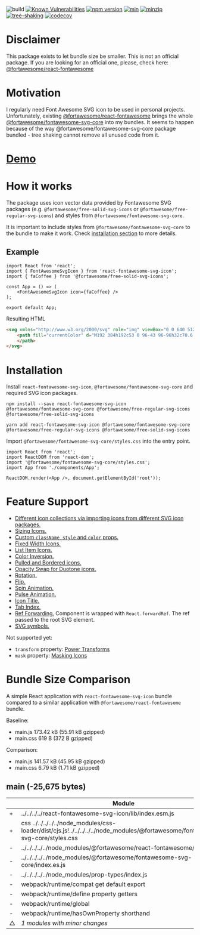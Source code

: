![build](https://github.com/eugenezinovyev/react-fontawesome-svg-icon/actions/workflows/main.yml/badge.svg)
[![Known Vulnerabilities](https://snyk.io/test/github/eugenezinovyev/react-fontawesome-svg-icon/badge.svg?targetFile=packages%2Freact-fontawesome-svg-icon%2Fpackage.json)](https://snyk.io/test/github/eugenezinovyev/react-fontawesome-svg-icon?targetFile=packages%2Freact-fontawesome-svg-icon%2Fpackage.json)
[![npm version](https://badge.fury.io/js/react-fontawesome-svg-icon.svg)](https://www.npmjs.com/package/react-fontawesome-svg-icon)
[![min](https://badgen.net/bundlephobia/min/react-fontawesome-svg-icon)](https://bundlephobia.com/package/react-fontawesome-svg-icon)
[![minzip](https://badgen.net/bundlephobia/minzip/react-fontawesome-svg-icon)](https://bundlephobia.com/package/react-fontawesome-svg-icon)
[![tree-shaking](https://badgen.net/bundlephobia/tree-shaking/react-fontawesome-svg-icon)](https://bundlephobia.com/package/react-fontawesome-svg-icon)
[![codecov](https://codecov.io/gh/eugenezinovyev/react-fontawesome-svg-icon/branch/main/graph/badge.svg?token=5WGM492AXT)](https://codecov.io/gh/eugenezinovyev/react-fontawesome-svg-icon)

# Disclaimer

This package exists to let bundle size be smaller. This is not an official package.
If you are looking for an official one, please, check here: [@fortawesome/react-fontawesome](https://www.npmjs.com/package/@fortawesome/react-fontawesome)
# Motivation

I regularly need Font Awesome SVG icon to be used in personal projects.
Unfortunately, existing [@fortawesome/react-fontawesome](https://www.npmjs.com/package/@fortawesome/react-fontawesome) brings the whole [@fortawesome/fontawesome-svg-core](https://www.npmjs.com/package/@fortawesome/fontawesome-svg-core) into my bundles.
It seems to happen because of the way @fortawesome/fontawesome-svg-core package bundled - tree shaking cannot remove all unused code from it.

# [Demo](https://react-fontawesome-svg-icon.netlify.app/features)

# How it works

The package uses icon vector data provided by Fontawesome SVG packages (e.g. `@fortawesome/free-solid-svg-icons` or `@fortawesome/free-regular-svg-icons`)
and styles from `@fortawesome/fontawesome-svg-core`.

It is important to include styles from `@fortawesome/fontawesome-svg-core` to the bundle to make it work.
Check [installation section](#installation) to more details.

## Example

```tsx
import React from 'react';
import { FontAwesomeSvgIcon } from 'react-fontawesome-svg-icon';
import { faCoffee } from '@fortawesome/free-solid-svg-icons';

const App = () => (
    <FontAwesomeSvgIcon icon={faCoffee} />
);

export default App;
```

Resulting HTML

```html
<svg xmlns="http://www.w3.org/2000/svg" role="img" viewBox="0 0 640 512" class="svg-inline--fa fa-coffee fa-w-20 fa-lg">
    <path fill="currentColor" d="M192 384h192c53 0 96-43 96-96h32c70.6 0 128-57.4 128-128S582.6 32 512 32H120c-13.3 0-24 10.7-24 24v232c0 53 43 96 96 96zM512 96c35.3 0 64 28.7 64 64s-28.7 64-64 64h-32V96h32zm47.7 384H48.3c-47.6 0-61-64-36-64h583.3c25 0 11.8 64-35.9 64z">
    </path>
</svg>
```

# Installation

Install `react-fontawesome-svg-icon`, `@fortawesome/fontawesome-svg-core` and required SVG icon packages.

```
npm install --save react-fontawesome-svg-icon @fortawesome/fontawesome-svg-core @fortawesome/free-regular-svg-icons @fortawesome/free-solid-svg-icons
```

```
yarn add react-fontawesome-svg-icon @fortawesome/fontawesome-svg-core @fortawesome/free-regular-svg-icons @fortawesome/free-solid-svg-icons
```

Import `@fortawesome/fontawesome-svg-core/styles.css` into the entry point.

```tsx
import React from 'react';
import ReactDOM from 'react-dom';
import '@fortawesome/fontawesome-svg-core/styles.css';
import App from './components/App';

ReactDOM.render(<App />, document.getElementById('root'));

```

# Feature Support

* [Different icon collections via importing icons from different SVG icon packages.](https://react-fontawesome-svg-icon.netlify.app/features#families)
* [Sizing Icons.](https://react-fontawesome-svg-icon.netlify.app/features#sizes)
* [Custom `className`, `style` and `color` props.](https://react-fontawesome-svg-icon.netlify.app/features#styling)
* [Fixed Width Icons.](https://react-fontawesome-svg-icon.netlify.app/features#fixed-width)
* [List Item Icons.](https://react-fontawesome-svg-icon.netlify.app/features#list-item)
* [Color Inversion.](https://react-fontawesome-svg-icon.netlify.app/features#inverse)
* [Pulled and Bordered icons.](https://react-fontawesome-svg-icon.netlify.app/features#pull-and-border)
* [Opacity Swap for Duotone icons.](https://react-fontawesome-svg-icon.netlify.app/features#swap-opacity)
* [Rotation.](https://react-fontawesome-svg-icon.netlify.app/features#rotation)
* [Flip.](https://react-fontawesome-svg-icon.netlify.app/features#flip)
* [Spin Animation.](https://react-fontawesome-svg-icon.netlify.app/features#animation)
* [Pulse Animation.](https://react-fontawesome-svg-icon.netlify.app/features#animation)
* [Icon Title.](https://react-fontawesome-svg-icon.netlify.app/features#title)
* [Tab Index.](https://react-fontawesome-svg-icon.netlify.app/features#tab-index)
* [Ref Forwarding.](https://react-fontawesome-svg-icon.netlify.app/features#ref-forwarding) Component is wrapped with `React.forwardRef`. The ref passed to the root SVG element.
* [SVG symbols.](https://react-fontawesome-svg-icon.netlify.app/features#svg-symbols)

Not supported yet: 
* `transform` property: [Power Transforms](https://fontawesome.com/how-to-use/on-the-web/styling/power-transforms)
* `mask` property: [Masking Icons](https://fontawesome.com/how-to-use/on-the-web/styling/masking)

# Bundle Size Comparison

A simple React application with `react-fontawesome-svg-icon` bundle compared to a similar application with `@fortawesome/react-fontawesome` bundle.

Baseline:
* main.js 173.42 kB (55.91 kB gzipped)
* main.css 619 B (372 B gzipped)

Comparison:
* main.js 141.57 kB (45.95 kB gzipped)
* main.css 6.79 kB (1.71 kB gzipped)

## main (-25,675 bytes)

|| Module | Count | Size |
|-|-|-|-|
|+|../../../../react-fontawesome-svg-icon/lib/index.esm.js|1|+1,574|
|+|css ../../../../../node_modules/css-loader/dist/cjs.js!../../../../../node_modules/@fortawesome/fontawesome-svg-core/styles.css|1|+7,891|
|-|../../../../../node_modules/@fortawesome/react-fontawesome/index.es.js|5|-91,949|
|-|../../../../../node_modules/@fortawesome/fontawesome-svg-core/index.es.js|1|-76,794|
|-|../../../../../node_modules/prop-types/index.js|3|-2,663|
|-|webpack/runtime/compat get default export|1|-267|
|-|webpack/runtime/define property getters|1|-308|
|-|webpack/runtime/global|1|-221|
|-|webpack/runtime/hasOwnProperty shorthand|1|-88|
|△|*1 modules with minor changes*| |+58|

